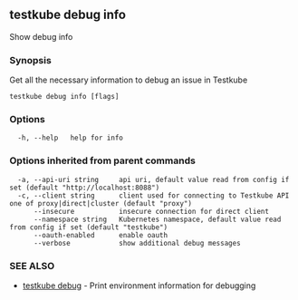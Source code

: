 ## testkube debug info

Show debug info

### Synopsis

Get all the necessary information to debug an issue in Testkube

```
testkube debug info [flags]
```

### Options

```
  -h, --help   help for info
```

### Options inherited from parent commands

```
  -a, --api-uri string     api uri, default value read from config if set (default "http://localhost:8088")
  -c, --client string      client used for connecting to Testkube API one of proxy|direct|cluster (default "proxy")
      --insecure           insecure connection for direct client
      --namespace string   Kubernetes namespace, default value read from config if set (default "testkube")
      --oauth-enabled      enable oauth
      --verbose            show additional debug messages
```

### SEE ALSO

* [testkube debug](testkube_debug.md)	 - Print environment information for debugging

